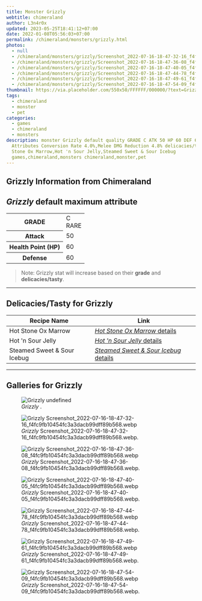 ```yaml
---
title: Monster Grizzly
webtitle: chimeraland
author: L3n4r0x
updated: 2023-05-25T18:41:12+07:00
date: 2022-01-08T05:56:03+07:00
permalink: /chimeraland/monsters/grizzly.html
photos:
  - null
  - /chimeraland/monsters/grizzly/Screenshot_2022-07-16-18-47-32-16_f4fc9fb10454fc3a3dacb99dff89b568.webp
  - /chimeraland/monsters/grizzly/Screenshot_2022-07-16-18-47-36-08_f4fc9fb10454fc3a3dacb99dff89b568.webp
  - /chimeraland/monsters/grizzly/Screenshot_2022-07-16-18-47-40-05_f4fc9fb10454fc3a3dacb99dff89b568.webp
  - /chimeraland/monsters/grizzly/Screenshot_2022-07-16-18-47-44-78_f4fc9fb10454fc3a3dacb99dff89b568.webp
  - /chimeraland/monsters/grizzly/Screenshot_2022-07-16-18-47-49-61_f4fc9fb10454fc3a3dacb99dff89b568.webp
  - /chimeraland/monsters/grizzly/Screenshot_2022-07-16-18-47-54-09_f4fc9fb10454fc3a3dacb99dff89b568.webp
thumbnail: https://via.placeholder.com/550x50/FFFFFF/000000/?text=Grizzly
tags:
  - chimeraland
  - monster
  - pet
categories:
  - games
  - chimeraland
  - monsters
description: monster Grizzly default quality GRADE C ATK 50 HP 60 DEF 60
  Attributes Conversion Rate 4.0%,Melee DMG Reduction 4.8% delicacies/tasty Hot
  Stone Ox Marrow,Hot 'n Sour Jelly,Steamed Sweet & Sour Icebug
  games,chimeraland,monsters chimeraland,monster,pet
---
```


<link
  rel="stylesheet"
  href="https://rawcdn.githack.com/dimaslanjaka/Web-Manajemen/870a349/css/bootstrap-5-3-0-alpha3-wrapper.css"
/>
<section id="bootstrap-wrapper">
  <div data-bs-theme="dark">
    <h2>Grizzly Information from Chimeraland</h2>
    <h2 id="attribute"><i>Grizzly</i> default maximum attribute</h2>
    <div class="row">
      <div class="col mb-2">
        <div class="card">
          <div class="card-body">
            <table>
              <tr>
                <th>GRADE</th>
                <td>C <br /><span class="text-primary">RARE</span></td>
              </tr>
              <tr>
                <th>Attack</th>
                <td>50</td>
              </tr>
              <tr>
                <th>Health Point (HP)</th>
                <td>60</td>
              </tr>
              <tr>
                <th>Defense</th>
                <td>60</td>
              </tr>
            </table>
          </div>
        </div>
      </div>
    </div>
    <blockquote class="bd-callout bd-callout-warning">
      Note: Grizzly stat will increase based on their <b>grade</b> and
      <b>delicacies/tasty</b>.
    </blockquote>
    <hr />
    <h2 id="delicacies">Delicacies/Tasty for Grizzly</h2>
    <div class="card">
      <div class="card-body">
        <div class="table-responsive">
          <table class="table table-striped">
            <thead>
              <tr>
                <th>Recipe Name</th>
                <th>Link</th>
              </tr>
            </thead>
            <tbody>
              <tr>
                <td>Hot Stone Ox Marrow</td>
                <td>
                  <a
                    href="#"
                    class="text-primary"
                    title="Click here to view recipe Hot Stone Ox Marrow details"
                    ><i>Hot Stone Ox Marrow</i> details</a
                  >
                </td>
              </tr>
              <tr>
                <td>Hot &#x27;n Sour Jelly</td>
                <td>
                  <a
                    href="https://www.webmanajemen.com/chimeraland/recipes/hot-n-sour-jelly.html"
                    class="text-primary"
                    title="Click here to view recipe Hot &#x27;n Sour Jelly details"
                    ><i>Hot &#x27;n Sour Jelly</i> details</a
                  >
                </td>
              </tr>
              <tr>
                <td>Steamed Sweet &amp; Sour Icebug</td>
                <td>
                  <a
                    href="https://www.webmanajemen.com/chimeraland/recipes/steamed-sweet-and-sour-icebug.html"
                    class="text-primary"
                    title="Click here to view recipe Steamed Sweet &amp; Sour Icebug details"
                    ><i>Steamed Sweet &amp; Sour Icebug</i> details</a
                  >
                </td>
              </tr>
            </tbody>
          </table>
        </div>
      </div>
    </div>
    <hr />
    <div id="gallery">
      <h2>Galleries for Grizzly</h2>
      <div class="row">
        <div class="col-lg-6 col-12">
          <figure>
            <img
              src="https://www.webmanajemen.com/undefined"
              alt="Grizzly undefined"
            />
            <figcaption style="word-wrap: break-word">
              <i>Grizzly</i> .
            </figcaption>
          </figure>
        </div>
        <div class="col-lg-6 col-12">
          <figure>
            <img
              src="https://www.webmanajemen.com/chimeraland/monsters/grizzly/Screenshot_2022-07-16-18-47-32-16_f4fc9fb10454fc3a3dacb99dff89b568.webp"
              alt="Grizzly Screenshot_2022-07-16-18-47-32-16_f4fc9fb10454fc3a3dacb99dff89b568.webp"
            />
            <figcaption style="word-wrap: break-word">
              <i>Grizzly</i>
              Screenshot_2022-07-16-18-47-32-16_f4fc9fb10454fc3a3dacb99dff89b568.webp.
            </figcaption>
          </figure>
        </div>
        <div class="col-lg-6 col-12">
          <figure>
            <img
              src="https://www.webmanajemen.com/chimeraland/monsters/grizzly/Screenshot_2022-07-16-18-47-36-08_f4fc9fb10454fc3a3dacb99dff89b568.webp"
              alt="Grizzly Screenshot_2022-07-16-18-47-36-08_f4fc9fb10454fc3a3dacb99dff89b568.webp"
            />
            <figcaption style="word-wrap: break-word">
              <i>Grizzly</i>
              Screenshot_2022-07-16-18-47-36-08_f4fc9fb10454fc3a3dacb99dff89b568.webp.
            </figcaption>
          </figure>
        </div>
        <div class="col-lg-6 col-12">
          <figure>
            <img
              src="https://www.webmanajemen.com/chimeraland/monsters/grizzly/Screenshot_2022-07-16-18-47-40-05_f4fc9fb10454fc3a3dacb99dff89b568.webp"
              alt="Grizzly Screenshot_2022-07-16-18-47-40-05_f4fc9fb10454fc3a3dacb99dff89b568.webp"
            />
            <figcaption style="word-wrap: break-word">
              <i>Grizzly</i>
              Screenshot_2022-07-16-18-47-40-05_f4fc9fb10454fc3a3dacb99dff89b568.webp.
            </figcaption>
          </figure>
        </div>
        <div class="col-lg-6 col-12">
          <figure>
            <img
              src="https://www.webmanajemen.com/chimeraland/monsters/grizzly/Screenshot_2022-07-16-18-47-44-78_f4fc9fb10454fc3a3dacb99dff89b568.webp"
              alt="Grizzly Screenshot_2022-07-16-18-47-44-78_f4fc9fb10454fc3a3dacb99dff89b568.webp"
            />
            <figcaption style="word-wrap: break-word">
              <i>Grizzly</i>
              Screenshot_2022-07-16-18-47-44-78_f4fc9fb10454fc3a3dacb99dff89b568.webp.
            </figcaption>
          </figure>
        </div>
        <div class="col-lg-6 col-12">
          <figure>
            <img
              src="https://www.webmanajemen.com/chimeraland/monsters/grizzly/Screenshot_2022-07-16-18-47-49-61_f4fc9fb10454fc3a3dacb99dff89b568.webp"
              alt="Grizzly Screenshot_2022-07-16-18-47-49-61_f4fc9fb10454fc3a3dacb99dff89b568.webp"
            />
            <figcaption style="word-wrap: break-word">
              <i>Grizzly</i>
              Screenshot_2022-07-16-18-47-49-61_f4fc9fb10454fc3a3dacb99dff89b568.webp.
            </figcaption>
          </figure>
        </div>
        <div class="col-lg-6 col-12">
          <figure>
            <img
              src="https://www.webmanajemen.com/chimeraland/monsters/grizzly/Screenshot_2022-07-16-18-47-54-09_f4fc9fb10454fc3a3dacb99dff89b568.webp"
              alt="Grizzly Screenshot_2022-07-16-18-47-54-09_f4fc9fb10454fc3a3dacb99dff89b568.webp"
            />
            <figcaption style="word-wrap: break-word">
              <i>Grizzly</i>
              Screenshot_2022-07-16-18-47-54-09_f4fc9fb10454fc3a3dacb99dff89b568.webp.
            </figcaption>
          </figure>
        </div>
      </div>
    </div>
  </div>
</section>